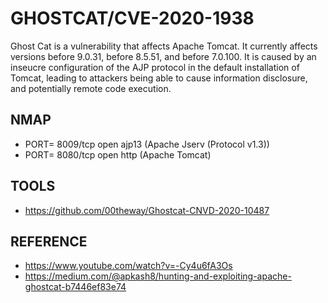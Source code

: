 # GHOSTCAT/CVE-2020-1938

Ghost Cat is a vulnerability that affects Apache Tomcat.
It currently affects versions before 9.0.31, before 8.5.51, and before 7.0.100.
It is caused by an inseucre configuration of the AJP protocol in the default installation of Tomcat,
leading to attackers being able to cause information disclosure, and potentially remote code execution.

## NMAP

- PORT= 8009/tcp open  ajp13 (Apache Jserv (Protocol v1.3))
- PORT= 8080/tcp open  http   (Apache Tomcat)

## TOOLS 

- https://github.com/00theway/Ghostcat-CNVD-2020-10487

## REFERENCE

- https://www.youtube.com/watch?v=-Cy4u6fA3Os
- https://medium.com/@apkash8/hunting-and-exploiting-apache-ghostcat-b7446ef83e74
